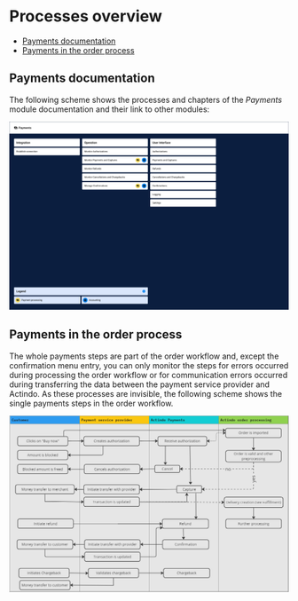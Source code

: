 # Processes overview

- [Payments documentation](#payments-documentation)  
- [Payments in the order process](#payments-in-the-order-process)

## Payments documentation
The following scheme shows the processes and chapters of the *Payments* module documentation and their link to other modules:

![Payments processes](../../Assets/Screenshots/Payments/Processes/PaymentsProcesses.png "[Payments processes]")



## Payments in the order process

The whole payments steps are part of the order workflow and, except the confirmation menu entry, you can only monitor the steps for errors occurred during processing the order workflow or for communication errors occurred during transferring the data between the payment service provider and Actindo. As these processes are invisible, the following scheme shows the single payments steps in the order workflow.

![Payments process in the order workflow](../../Assets/Screenshots/Payments/Processes/PaymentsProcessInOrderWorkflow.png "[Payments process in the order workflow]")
